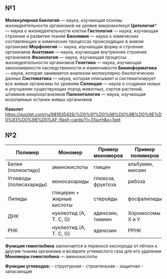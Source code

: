 ## **№1**

**Молекулярная биология** — наука, изучающая основы жизнедеятельности организмов на уровне макромолекул
**Цитология*** — наука о жизнедеятельности клетки
**Гистология** — наука, изучающая строение и развитие тканей
**Биохимия** — наука о химических составляющих и химических процессах происходящих в живом организме
**Морфология** — наука, изучающая форму и строение организмов
**Анатомия** — наука, изучающая внутреннее строение организмов
**Физиология** — наука, изучающая процессы жизнедеятельности организмов
**Генетика** — наука, изучающая закономерности наследственности и изменчивости
**Биоинформатика** — наука, которая занимается анализом молекулярно-биологических данных
**Систематика** — наука, которая описывает и систематизирует все живые организмы по уровням
**Селекция** — наука о создании новых и улучшении существующих пород животных, сортов растений, штаммов микроорганизмов
**Палеонтология** — наука, изучающая ископаемые останки живых организмов

**Квизлет**
https://quizlet.com/ru/981935426/%D0%91%D0%98%D0%9B%D0%9E%D0%93%D0%98%D0%AF-flash-cards/?i=31svrh&x=1qqt

## **№2**

| **Полимер**             | **Мономер**               | **Пример мономеров** | **Пример полимеров** |
| ----------------------- | ------------------------- | -------------------- | -------------------- |
| Белки (полиоктидо)      | аминокислоты              | глицин               | альбумин, миозин     |
| Углеводы (полисахариды) | моносахариды              | глюкоза, фруктоза    | рибоза               |
| Липиды                  | глицерин + жирные кислоты | стеройды             | фосфалипиды          |
| ДНК                     | нуклеотид (A, T. C, G)    | аденозин, тимиин     | Хоромосомы Х и У     |
| РНК                     | нуклеотид (A, T. C, G)    | аденозин             | РРНК                 |
**Функция гемоглобина** заключается в переносе кислорода от лёгких к другим тканям организма и возврате углекислого газа для его удаления
**Мономеры гемоглобина** — аминокислоты


**Функции углеводов:**
	- структурная
	- строительная
	- защитная
	- запасающая